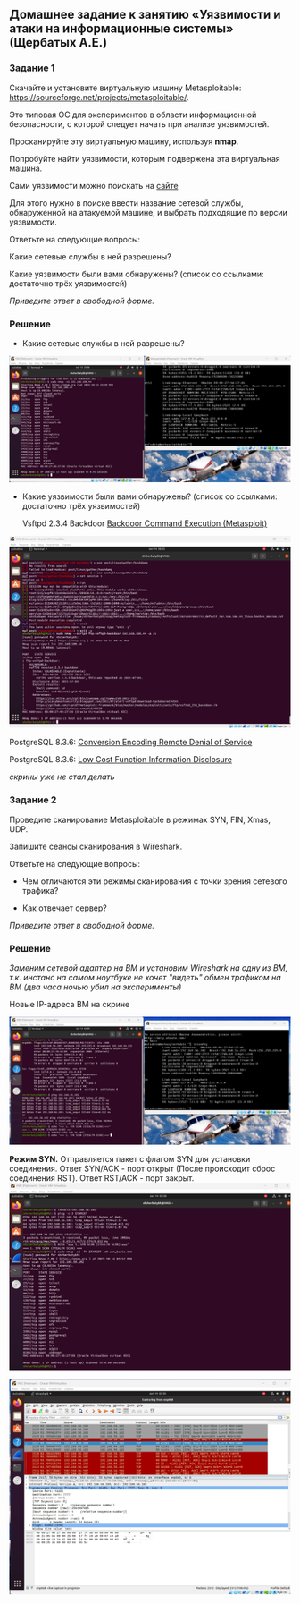 ## Домашнее задание к занятию «Уязвимости и атаки на информационные системы» (Щербатых А.Е.)
### Задание 1
Скачайте и установите виртуальную машину Metasploitable: https://sourceforge.net/projects/metasploitable/.

Это типовая ОС для экспериментов в области информационной безопасности, с которой следует начать при анализе уязвимостей.

Просканируйте эту виртуальную машину, используя **nmap**.

Попробуйте найти уязвимости, которым подвержена эта виртуальная машина.

Сами уязвимости можно поискать на [сайте](https://www.exploit-db.com/.)

Для этого нужно в поиске ввести название сетевой службы, обнаруженной на атакуемой машине, и выбрать подходящие по версии уязвимости.

Ответьте на следующие вопросы:

Какие сетевые службы в ней разрешены?

Какие уязвимости были вами обнаружены? (список со ссылками: достаточно трёх уязвимостей)

*Приведите ответ в свободной форме.*

### Решение
- Какие сетевые службы в ней разрешены?
  
![alt text](Pictures/Pic01.jpg)
  
- Какие уязвимости были вами обнаружены? (список со ссылками: достаточно трёх уязвимостей)

  Vsftpd 2.3.4 Backdoor [Backdoor Command Execution (Metasploit)](https://www.exploit-db.com/exploits/17491)

![alt text](Pictures/Pic02.jpg)

PostgreSQL 8.3.6: [Conversion Encoding Remote Denial of Service](https://www.exploit-db.com/exploits/32849)

  PostgreSQL 8.3.6: [Low Cost Function Information Disclosure](https://www.exploit-db.com/exploits/32847)

  *скрины уже не стал делать*
  
### Задание 2

Проведите сканирование Metasploitable в режимах SYN, FIN, Xmas, UDP.

Запишите сеансы сканирования в Wireshark.

Ответьте на следующие вопросы:

- Чем отличаются эти режимы сканирования с точки зрения сетевого трафика?

- Как отвечает сервер?

*Приведите ответ в свободной форме.*

### Решение

*Заменим сетевой адаптер на ВМ и установим Wireshark на одну из ВМ, т.к. инстанс на самом ноутбуке не хочет "видеть" обмен трафиком на ВМ (два часа ночью убил на эксперименты)*

Новые IP-адреса ВМ на скрине

![alt text](Pictures/Pic06.jpg)

**Режим SYN.**
Отправляется пакет с флагом SYN для установки соединения. Ответ SYN/ACK - порт открыт (После происходит сброс соединения RST). Ответ RST/ACK - порт закрыт.
![alt text](Pictures/Pic07.jpg)

![alt text](Pictures/Pic08.jpg)

  
